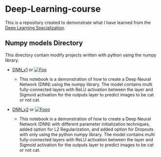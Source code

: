 # Deep-Learning-course
This is a repository created to demonstrate what I have learned from the [Deep Learning Specialization](https://www.coursera.org/specializations/deep-learning).

## Numpy models Directory

This directory contain modify projects written with python using the numpy library.

- [DNN_v1](https://github.com/zhx281/Deep-Learning-course/blob/master/numpy_models/DNN_v1.ipynb) or [![Foo](https://colab.research.google.com/assets/colab-badge.svg)](https://colab.research.google.com/github/zhx281/Deep-Learning-course/blob/master/numpy_models/DNN_v1.ipynb)
  	- This notebook is a demonstration of how to create a Deep Neural Network (DNN) using the numpy library. The model contains multi fully-connected layers with ReLU activation between the layer and Sigmoid activation for the outputs layer to predict images to be cat or not cat.  

- [DNN_v2](https://github.com/zhx281/Deep-Learning-course/blob/master/numpy_models/DNN_v2.ipynb) or [![Fooo](https://colab.research.google.com/assets/colab-badge.svg)](https://colab.research.google.com/github/zhx281/Deep-Learning-course/blob/master/numpy_models/DNN_v2.ipynb)
  	- This notebook is a demonstration of how to create a Deep Neural Network (DNN) with different parameter initialization techniques, added option for L2 Regularization, and added option for Dropouts with only using the python numpy library. The model contains multi fully-connected layers with ReLU activation between the layer and Sigmoid activation for the outputs layer to predict images to be cat or not cat. 
